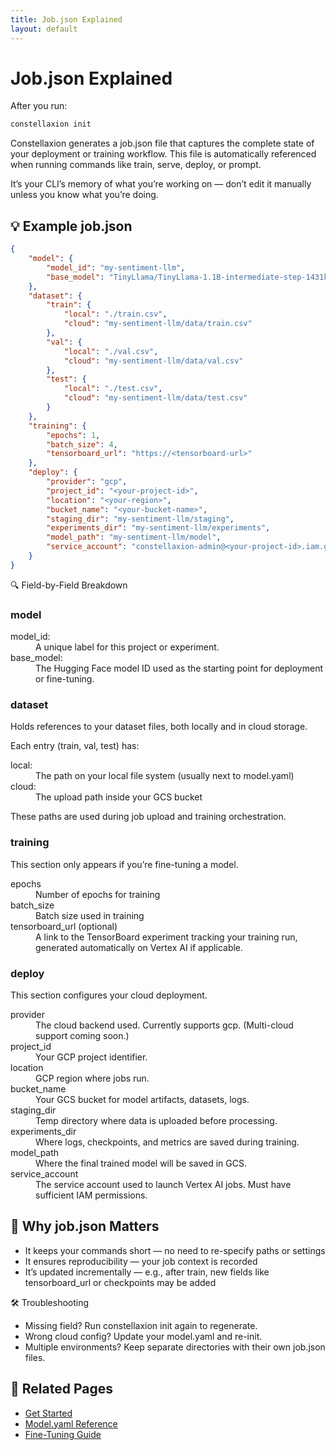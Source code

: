 ```yaml
---
title: Job.json Explained
layout: default
---
```


# Job.json Explained

After you run:
```bash
constellaxion init
```

Constellaxion generates a job.json file that captures the complete state of your deployment or training workflow. This file is automatically referenced when running commands like train, serve, deploy, or prompt.

It’s your CLI’s memory of what you’re working on — don’t edit it manually unless you know what you’re doing.


## 💡 Example job.json
```json
{
    "model": {
        "model_id": "my-sentiment-llm",
        "base_model": "TinyLlama/TinyLlama-1.1B-intermediate-step-1431k-3T"
    },
    "dataset": {
        "train": {
            "local": "./train.csv",
            "cloud": "my-sentiment-llm/data/train.csv"
        },
        "val": {
            "local": "./val.csv",
            "cloud": "my-sentiment-llm/data/val.csv"
        },
        "test": {
            "local": "./test.csv",
            "cloud": "my-sentiment-llm/data/test.csv"
        }
    },
    "training": {
        "epochs": 1,
        "batch_size": 4,
        "tensorboard_url": "https://<tensorboard-url>"
    },
    "deploy": {
        "provider": "gcp",
        "project_id": "<your-project-id>",
        "location": "<your-region>",
        "bucket_name": "<your-bucket-name>",
        "staging_dir": "my-sentiment-llm/staging",
        "experiments_dir": "my-sentiment-llm/experiments",
        "model_path": "my-sentiment-llm/model",
        "service_account": "constellaxion-admin@<your-project-id>.iam.gserviceaccount.com"
    }
}
```

🔍 Field-by-Field Breakdown

### model
<dl>
	<dt>model_id:</dt> 
  <dd>A unique label for this project or experiment.</dd>
	<dt>base_model:</dt> 
  <dd>The Hugging Face model ID used as the starting point for deployment or fine-tuning.</dd>
</dl>

### dataset
Holds references to your dataset files, both locally and in cloud storage.

Each entry (train, val, test) has:
<dl>
	<dt>local:</dt> 
  <dd>The path on your local file system (usually next to model.yaml)</dd>
	<dt>cloud:</dt> 
  <dd>The upload path inside your GCS bucket</dd>
</dl>

These paths are used during job upload and training orchestration.

### training

This section only appears if you’re fine-tuning a model.
<dl>
	<dt>epochs</dt> 
  <dd>Number of epochs for training</dd>
	<dt>batch_size</dt> 
  <dd>Batch size used in training</dd>
	<dt>tensorboard_url (optional)</dt> 
  <dd>A link to the TensorBoard experiment tracking your training run, generated automatically on Vertex AI if applicable.</dd>
</dl>

### deploy

This section configures your cloud deployment.
<dl>
	<dt>provider</dt> 
  <dd>The cloud backend used. Currently supports gcp. (Multi-cloud support coming soon.)</dd>
	<dt>project_id</dt> 
  <dd>Your GCP project identifier.</dd>
	<dt>location</dt> 
  <dd>GCP region where jobs run.</dd>
	<dt>bucket_name</dt> 
  <dd>Your GCS bucket for model artifacts, datasets, logs.</dd>
	<dt>staging_dir</dt> 
  <dd>Temp directory where data is uploaded before processing.</dd>
	<dt>experiments_dir</dt> 
  <dd>Where logs, checkpoints, and metrics are saved during training.</dd>
	<dt>model_path</dt> 
  <dd>Where the final trained model will be saved in GCS.</dd>
	<dt>service_account</dt> 
  <dd>The service account used to launch Vertex AI jobs. Must have sufficient IAM permissions.</dd>
</dl>

## 🧠 Why job.json Matters
- It keeps your commands short — no need to re-specify paths or settings
- It ensures reproducibility — your job context is recorded
- It’s updated incrementally — e.g., after train, new fields like tensorboard_url or checkpoints may be added

🛠️ Troubleshooting
- Missing field? Run constellaxion init again to regenerate.
- Wrong cloud config? Update your model.yaml and re-init.
- Multiple environments? Keep separate directories with their own job.json files.

## 🔗 Related Pages
- [Get Started](https://constellaxion.github.io/index.html)
- [Model.yaml Reference](https://constellaxion.github.io/model-config-reference)
- [Fine-Tuning Guide](https://constellaxion.github.io/fine-tuning-guide)